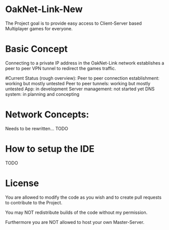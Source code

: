 # OakNet-Link-New
The Project goal is to provide easy access to Client-Server based Multiplayer games for everyone. 

# Basic Concept
Connecting to a private IP address in the OakNet-Link network establishes a peer to peer VPN tunnel to redirect the games traffic.

#Current Status (rough overview):
Peer to peer connection establishment: working but mostly untested
Peer to peer tunnels: working but mostly untested
App: in development
	Server management: not started yet
DNS system: in planning and concepting 

# Network Concepts:
Needs to be rewritten...
TODO

# How to setup the IDE

TODO

# License
You are allowed to modify the code as you wish and to create pull requests to contribute to the Project.

You may NOT redistribute builds of the code without my permission.

Furthermore you are NOT allowed to host your own Master-Server.
